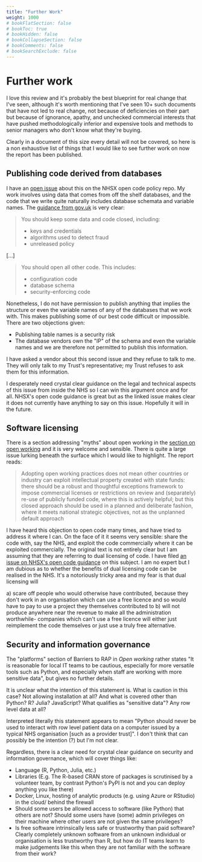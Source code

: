 ```yaml
---
title: "Further Work"
weight: 1000
# bookFlatSection: false
# bookToc: true
# bookHidden: false
# bookCollapseSection: false
# bookComments: false
# bookSearchExclude: false
---
```


# Further work

I love this review and it's probably the best blueprint for real change that I've seen, although it's worth mentioning that I've seen 10+ such documents that have not led to real change, not because of deficiencies on their part but because of ignorance, apathy, and unchecked commercial interests that have pushed methodologically inferior and expensive tools and methods to senior managers who don't know what they're buying.

Clearly in a document of this size every detail will not be covered, so here is a non exhaustive list of things that I would like to see further work on now the report has been published.

## Publishing code derived from databases

I have an [open issue](https://github.com/nhsx/open-source-policy/issues/6) about this on the NHSX open code policy repo. My work involves using data that comes from off the shelf databases, and the code that we write quite naturally includes database schemata and variable names. The [guidance from gov.uk](https://www.gov.uk/government/publications/open-source-guidance/when-code-should-be-open-or-closed) is very clear:

> You should keep some data and code closed, including:
>    * keys and credentials
>    * algorithms used to detect fraud
>    * unreleased policy

[...]

> You should open all other code. This includes:
>    * configuration code
>    * database schema
>    * security-enforcing code

Nonetheless, I do not have permission to publish anything that implies the structure or even the variable names of any of the databases that we work with. This makes publishing some of our best code difficult or impossible. There are two objections given:

* Publishing table names is a security risk
* The database vendors own the "IP" of the schema and even the variable names and we are therefore not permitted to publish this information.

I have asked a vendor about this second issue and they refuse to talk to me. They will only talk to my Trust's representative; my Trust refuses to ask them for this information.

I desperately need crystal clear guidance on the legal and technical aspects of this issue from inside the NHS so I can win this argument once and for all. NHSX's open code guidance is great but as the linked issue makes clear it does not currently have anything to say on this issue. Hopefully it will in the future. 

## Software licensing

There is a section addressing "myths" about open working in the [section on open working](https://www.gov.uk/government/publications/better-broader-safer-using-health-data-for-research-and-analysis/better-broader-safer-using-health-data-for-research-and-analysis#modern-open-working-methods-for-nhs-data-analysis) and it is very welcome and sensible. There is quite a large issue lurking beneath the surface which I would like to highlight. The report reads:

> Adopting open working practices does not mean other countries or industry can exploit intellectual property created with state funds: there should be a robust and thoughtful exceptions framework to impose commercial licenses or restrictions on review and (separately) re-use of publicly funded code, where this is actively helpful; but this closed approach should be used in a planned and deliberate fashion, where it meets national strategic objectives, not as the unplanned default approach

I have heard this objection to open code many times, and have tried to address it where I can. On the face of it it seems very sensible: share the code with, say the NHS, and exploit the code commercially where it can be exploited commercially. The original text is not entirely clear but I am assuming that they are referring to dual licensing of code. I have filed [an issue on NHSX's open code guidance](https://github.com/nhsx/open-source-policy/issues/18) on this subject. I am no expert but I am dubious as to whether the benefits of dual licensing code can be realised in the NHS. It's a notoriously tricky area and my fear is that dual licensing will

a) scare off people who would otherwise have contributed, because they don't work in an organisation which can use a free licence and so would have to pay to use a project they themselves contributed to
b) will not produce anywhere near the revenue to make all the administration worthwhile- companies which can't use a free licence will either just reimplement the code themselves or just use a truly free alternative.

## Security and information governance

The "platforms" section of Barriers to RAP in *Open working* rather states "It is reasonable for local IT teams to be cautious, especially for more versatile tools such as Python, and especially when staff are working with more sensitive data", but gives no further details. 

It is unclear what the intention of this statement is. What is caution in this case? Not allowing installation at all? And what is covered other than Python? R? Julia? JavaScript? What qualifies as "sensitive data"? Any row level data at all?

Interpreted literally this statement appears to mean "Python should never be used to interact with row level patient data on a computer issued by a typical NHS organisation [such as a provider trust]". I don't think that can possibly be the intention (?) but I'm not clear.

Regardless, there is a clear need for crystal clear guidance on security and information governance, which will cover things like:

* Language (R, Python, Julia, etc.)
* Libraries (E.g. The R-based CRAN store of packages is scrutinised by a volunteer team, by contrast Python's PyPI is not and you can deploy anything you like there)
* Docker, Linux, hosting of analytic products (e.g. using Azure or RStudio) in the cloud/ behind the firewall
* Should some users be allowed access to software (like Python) that others are not? Should some users have (some) admin privileges on their machine where other users are not given the same privileges?
* Is free software intrinsically less safe or trustworthy than paid software? Clearly completely unknown software from an unknown individual or organisation is less trustworthy than R, but how do IT teams learn to make judgements like this when they are not familiar with the software from their work?

